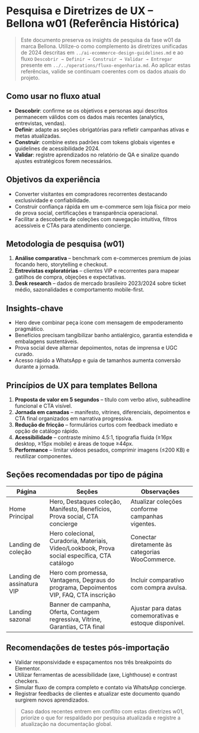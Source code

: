 # Pesquisa e Diretrizes de UX – Bellona w01 (Referência Histórica)

> Este documento preserva os insights de pesquisa da fase w01 da marca Bellona. Utilize-o como complemento às diretrizes unificadas de 2024 descritas em `../ai-ecommerce-design-guidelines.md` e ao fluxo `Descobrir → Definir → Construir → Validar → Entregar` presente em `../../operations/fluxo-engenharia.md`. Ao aplicar estas referências, valide se continuam coerentes com os dados atuais do projeto.

## Como usar no fluxo atual
- **Descobrir**: confirme se os objetivos e personas aqui descritos permanecem válidos com os dados mais recentes (analytics, entrevistas, vendas).
- **Definir**: adapte as seções obrigatórias para refletir campanhas ativas e metas atualizadas.
- **Construir**: combine estes padrões com tokens globais vigentes e guidelines de acessibilidade 2024.
- **Validar**: registre aprendizados no relatório de QA e sinalize quando ajustes estratégicos forem necessários.

## Objetivos da experiência
- Converter visitantes em compradores recorrentes destacando exclusividade e confiabilidade.
- Construir confiança rápida em um e-commerce sem loja física por meio de prova social, certificações e transparência operacional.
- Facilitar a descoberta de coleções com navegação intuitiva, filtros acessíveis e CTAs para atendimento concierge.

## Metodologia de pesquisa (w01)
1. **Análise comparativa** – benchmark com e-commerces premium de joias focando hero, storytelling e checkout.
2. **Entrevistas exploratórias** – clientes VIP e recorrentes para mapear gatilhos de compra, objeções e expectativas.
3. **Desk research** – dados de mercado brasileiro 2023/2024 sobre ticket médio, sazonalidades e comportamento mobile-first.

## Insights-chave
- Hero deve combinar peça ícone com mensagem de empoderamento pragmático.
- Benefícios precisam tangibilizar banho antialérgico, garantia estendida e embalagens sustentáveis.
- Prova social deve alternar depoimentos, notas de imprensa e UGC curado.
- Acesso rápido a WhatsApp e guia de tamanhos aumenta conversão durante a jornada.

## Princípios de UX para templates Bellona
1. **Proposta de valor em 5 segundos** – título com verbo ativo, subheadline funcional e CTA visível.
2. **Jornada em camadas** – manifesto, vitrines, diferenciais, depoimentos e CTA final organizados em narrativa progressiva.
3. **Redução de fricção** – formulários curtos com feedback imediato e opção de catálogo rápido.
4. **Acessibilidade** – contraste mínimo 4.5:1, tipografia fluida (≥16px desktop, ≥15px mobile) e áreas de toque ≥44px.
5. **Performance** – limitar vídeos pesados, comprimir imagens (≤200 KB) e reutilizar componentes.

## Seções recomendadas por tipo de página
| Página | Seções | Observações |
| --- | --- | --- |
| Home Principal | Hero, Destaques coleção, Manifesto, Benefícios, Prova social, CTA concierge | Atualizar coleções conforme campanhas vigentes. |
| Landing de coleção | Hero colecional, Curadoria, Materiais, Vídeo/Lookbook, Prova social específica, CTA catálogo | Conectar diretamente às categorias WooCommerce. |
| Landing de assinatura VIP | Hero com promessa, Vantagens, Degraus do programa, Depoimentos VIP, FAQ, CTA inscrição | Incluir comparativo com compra avulsa. |
| Landing sazonal | Banner de campanha, Oferta, Contagem regressiva, Vitrine, Garantias, CTA final | Ajustar para datas comemorativas e estoque disponível. |

## Recomendações de testes pós-importação
- Validar responsividade e espaçamentos nos três breakpoints do Elementor.
- Utilizar ferramentas de acessibilidade (axe, Lighthouse) e contrast checkers.
- Simular fluxo de compra completo e contato via WhatsApp concierge.
- Registrar feedbacks de clientes e atualizar este documento quando surgirem novos aprendizados.

> Caso dados recentes entrem em conflito com estas diretrizes w01, priorize o que for respaldado por pesquisa atualizada e registre a atualização na documentação global.
